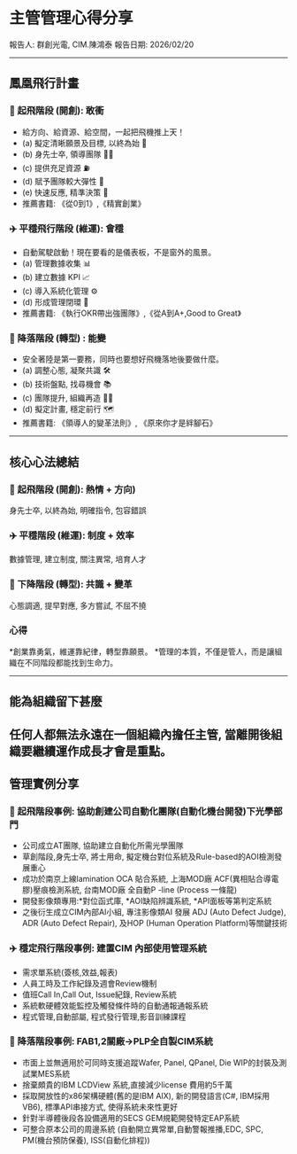 # 主管管理心得分享

報告人: 群創光電, CIM.陳鴻泰
報告日期: 2026/02/20

---

## 鳳凰飛行計畫

### 🛫 起飛階段 (開創): 敢衝
*   給方向、給資源、給空間，一起把飛機推上天！
*   (a) 擬定清晰願景及目標, 以終為始 🎯
*   (b) 身先士卒, 領導團隊 👨‍🏫
*   (c) 提供充足資源 ⛽
*   (d) 賦予團隊較大彈性 🤸
*   (e) 快速反應, 精準決策 🙏
*   推薦書籍: 《從0到1》,《精實創業》

### ✈️ 平穩飛行階段 (維運): 會穩 
*   自動駕駛啟動！現在要看的是儀表板，不是窗外的風景。
*   (a) 管理數據收集 📊
*   (b) 建立數據 KPI 📈
*   (c) 導入系統化管理 ⚙️
*   (d) 形成管理閉環 🔄
*   推薦書籍: 《執行OKR帶出強團隊》,《從A到A+,Good to Great》

### 🛬 降落階段 (轉型) : 能變
*   安全著陸是第一要務，同時也要想好飛機落地後要做什麼。
*   (a) 調整心態, 凝聚共識 🛠️
*   (b) 技術盤點, 找尋機會 📚
*   (c) 團隊提升, 組織再造 🧑‍✈️
*   (d) 擬定計畫, 穩定前行 🗺️
*   推薦書籍: 《領導人的變革法則》, 《原來你才是絆腳石》

---

## 核心心法總結

### 🛫 起飛階段 (開創): 熱情 + 方向)
身先士卒, 以終為始, 明確指令, 包容錯誤

### ✈️ 平穩階段 (維運): 制度 + 效率
數據管理, 建立制度, 關注異常, 培育人才

### 🛬 下降階段 (轉型): 共識 + 變革
心態調適, 提早對應, 多方嘗試, 不屈不撓

### 心得 
*創業靠勇氣，維運靠紀律，轉型靠願景。
*管理的本質，不僅是管人，而是讓組織在不同階段都能找到生命力。

---

## 能為組織留下甚麼
任何人都無法永遠在一個組織內擔任主管, 當離開後組織要繼續運作成長才會是重點。
---

## 管理實例分享

### 🛫 起飛階段事例: 協助創建公司自動化團隊(自動化機台開發)下光學部門
*   公司成立AT團隊, 協助建立自動化所需光學團隊
*   草創階段,身先士卒, 將士用命, 擬定機台對位系統及Rule-based的AOI檢測發展重心
*   成功於南京上線lamination OCA 貼合系統, 上海MOD廠 ACF(異相貼合導電膠)壓痕檢測系統, 台南MOD廠 全自動P -line (Process 一條龍)
*   開發影像類專用:*對位函式庫, *AOI缺陷辨識系統, *API面板等第判定系統
*   之後衍生成立CIM內部AI小組, 專注影像類AI 發展 ADJ (Auto Defect Judge), ADR (Auto Defect Repair), 及HOP (Human Operation Platform)等關鍵技術

### ✈️ 穩定飛行階段事例: 建置CIM 內部使用管理系統
*   需求單系統(簽核,效益,報表)
*   人員工時及工作紀錄及週會Review機制
*   值班Call In,Call Out, Issue紀錄, Review系統
*   系統軟硬體效能監控及觸發條件時的自動通報通報系統
*   程式管理,自動部屬, 程式發行管理,影音訓練課程

### 🛬 降落階段事例: FAB1,2關廠->PLP全自製CIM系統
*   市面上並無適用於可同時支援追蹤Wafer, Panel, QPanel, Die WIP的封裝及測試業MES系統
*   捨棄頗貴的IBM LCDView 系統,直接減少license 費用約5千萬
*   採取開放性的x86架構硬體(舊的是IBM AIX), 新的開發語言(C#, IBM採用VB6), 標準API串接方式, 使得系統未來性更好
*   針對半導體後段各設備適用的SECS GEM規範開發特定EAP系統
*   可整合原本公司的周邊系統 (自動開立異常單,自動警報推播,EDC, SPC, PM(機台預防保養), ISS(自動化排程))
